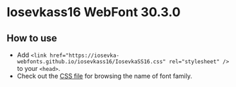 # Iosevkass16 WebFont 30.3.0

## How to use

- Add `<link href="https://iosevka-webfonts.github.io/iosevkass16/IosevkaSS16.css" rel="stylesheet" />` to your `<head>`.
- Check out the [CSS file](./IosevkaSS16.css) for browsing the name of font family.
